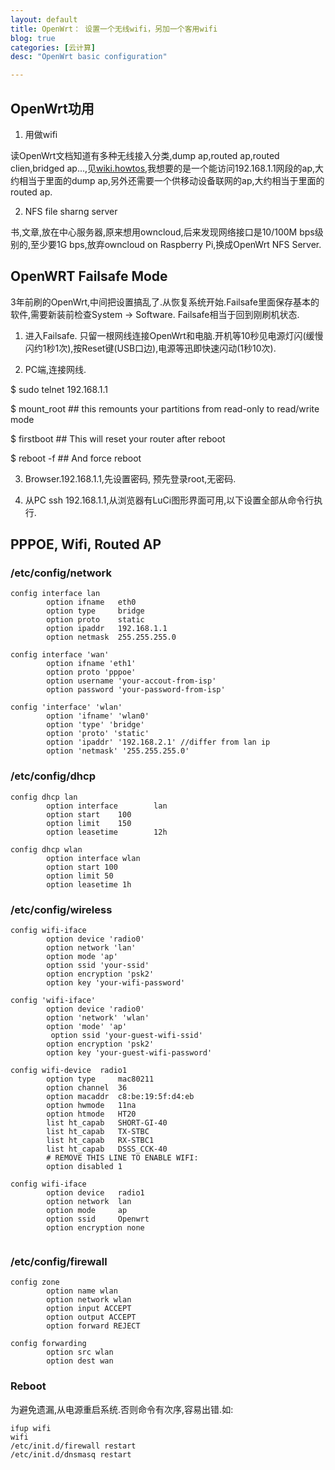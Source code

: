 ```yaml
---
layout: default
title: OpenWrt： 设置一个无线wifi，另加一个客用wifi
blog: true
categories: [云计算]
desc: "OpenWrt basic configuration"

---
```


## OpenWrt功用

1. 用做wifi

读OpenWrt文档知道有多种无线接入分类,dump ap,routed ap,routed clien,bridged ap...,见[wiki.howtos](https://wiki.openwrt.org/doc/howto/start),我想要的是一个能访问192.168.1.1网段的ap,大约相当于里面的dump ap,另外还需要一个供移动设备联网的ap,大约相当于里面的routed ap.

2. NFS file sharng server

书,文章,放在中心服务器,原来想用owncloud,后来发现网络接口是10/100M bps级别的,至少要1G bps,放弃owncloud on Raspberry Pi,换成OpenWrt NFS Server.

## OpenWRT Failsafe Mode

3年前刷的OpenWrt,中间把设置搞乱了.从恢复系统开始.Failsafe里面保存基本的软件,需要新装前检查System -> Software. Failsafe相当于回到刚刷机状态.

1. 进入Failsafe. 只留一根网线连接OpenWrt和电脑.开机等10秒见电源灯闪(缓慢闪约1秒1次),按Reset键(USB口边),电源等迅即快速闪动(1秒10次).

2. PC端,连接网线.

$ sudo telnet 192.168.1.1

$ mount_root ## this remounts your partitions from read-only to read/write mode

$ firstboot  ## This will reset your router after reboot

$ reboot -f ## And force reboot

3. Browser.192.168.1.1,先设置密码, 预先登录root,无密码.

4. 从PC ssh 192.168.1.1,从浏览器有LuCi图形界面可用,以下设置全部从命令行执行.

## PPPOE, Wifi, Routed AP

### /etc/config/network

```
config interface lan
        option ifname   eth0
        option type     bridge
        option proto    static
        option ipaddr   192.168.1.1
        option netmask  255.255.255.0

config interface 'wan'
        option ifname 'eth1'
        option proto 'pppoe'
        option username 'your-accout-from-isp'
        option password 'your-password-from-isp'

config 'interface' 'wlan'
        option 'ifname' 'wlan0'
        option 'type' 'bridge'
        option 'proto' 'static'
        option 'ipaddr' '192.168.2.1' //differ from lan ip
        option 'netmask' '255.255.255.0'
```

### /etc/config/dhcp

```
config dhcp lan
        option interface        lan
        option start    100
        option limit    150
        option leasetime        12h

config dhcp wlan
        option interface wlan
        option start 100
        option limit 50
        option leasetime 1h
```

### /etc/config/wireless
```
config wifi-iface
        option device 'radio0'
        option network 'lan'
        option mode 'ap'
        option ssid 'your-ssid'
        option encryption 'psk2'
        option key 'your-wifi-password'

config 'wifi-iface'
        option device 'radio0'
        option 'network' 'wlan'
        option 'mode' 'ap'
         option ssid 'your-guest-wifi-ssid'
        option encryption 'psk2'                                                                           
        option key 'your-guest-wifi-password'

config wifi-device  radio1
        option type     mac80211
        option channel  36
        option macaddr  c8:be:19:5f:d4:eb
        option hwmode   11na
        option htmode   HT20
        list ht_capab   SHORT-GI-40
        list ht_capab   TX-STBC
        list ht_capab   RX-STBC1
        list ht_capab   DSSS_CCK-40
        # REMOVE THIS LINE TO ENABLE WIFI:
        option disabled 1

config wifi-iface
        option device   radio1
        option network  lan
        option mode     ap
        option ssid     Openwrt
        option encryption none
        
```
### /etc/config/firewall

```
config zone
        option name wlan
        option network wlan
        option input ACCEPT
        option output ACCEPT
        option forward REJECT
                                        
config forwarding
        option src wlan
        option dest wan
```

### Reboot
为避免遗漏,从电源重启系统.否则命令有次序,容易出错.如:

```
ifup wifi
wifi
/etc/init.d/firewall restart
/etc/init.d/dnsmasq restart
```
